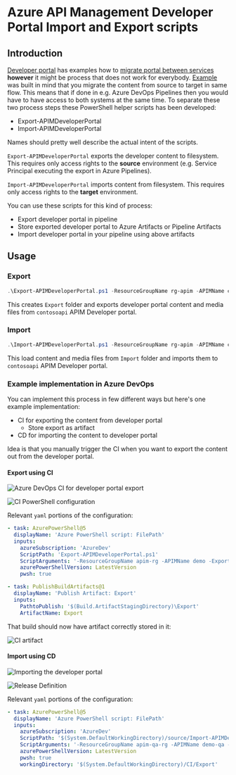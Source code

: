 # Azure API Management Developer Portal Import and Export scripts

## Introduction

[Developer portal](https://github.com/Azure/api-management-developer-portal) has examples
how to [migrate portal between services](https://github.com/Azure/api-management-developer-portal/wiki/Migrate-portal-between-services) **however** it might be process that does not work for everybody.
[Example](https://github.com/Azure/api-management-developer-portal/blob/master/scripts/migrate.js) was
built in mind that you migrate the content from source to target in same flow. This
means that if done in e.g. Azure DevOps Pipelines then you would have to have access to
both systems at the same time. To separate
these two process steps these PowerShell helper scripts has been developed:

- Export-APIMDeveloperPortal
- Import-APIMDeveloperPortal

Names should pretty well describe the actual intent of the scripts.

`Export-APIMDeveloperPortal` exports the developer content to filesystem. 
This requires only access rights to the **source** environment 
(e.g. Service Principal executing the export in Azure Pipelines).

`Import-APIMDeveloperPortal` imports content from filesystem.
This requires only access rights to the **target** environment.

You can use these scripts for this kind of process:

- Export developer portal in pipeline
- Store exported developer portal to Azure Artifacts or Pipeline Artifacts
- Import developer portal in your pipeline using above artifacts

## Usage

### Export

```powershell
.\Export-APIMDeveloperPortal.ps1 -ResourceGroupName rg-apim -APIMName contosoapi -ExportFolder Export
```

This creates `Export` folder and exports developer portal content and media
files from `contosoapi` APIM Developer portal.

### Import

```powershell
.\Import-APIMDeveloperPortal.ps1 -ResourceGroupName rg-apim -APIMName contosoapi -ImportFolder Import
```

This load content and media files from `Import` folder and imports them to `contosoapi`
APIM Developer portal.

### Example implementation in Azure DevOps

You can implement this process in few different ways but here's one
example implementation:

- CI for exporting the content from developer portal
  - Store export as artifact
- CD for importing the content to developer portal

Idea is that you manually trigger the CI when you want to export
the content out from the developer portal.

#### Export using CI

![Azure DevOps CI for developer portal export](https://user-images.githubusercontent.com/2357647/84689642-f1a7c980-af49-11ea-9528-d0dd2b501002.png)

![CI PowerShell configuration](https://user-images.githubusercontent.com/2357647/84690137-aa6e0880-af4a-11ea-8a20-a22893086f76.png)

Relevant `yaml` portions of the configuration:

```yaml
- task: AzurePowerShell@5
  displayName: 'Azure PowerShell script: FilePath'
  inputs:
    azureSubscription: 'AzureDev'
    ScriptPath: 'Export-APIMDeveloperPortal.ps1'
    ScriptArguments: '-ResourceGroupName apim-rg -APIMName demo -ExportFolder $(Build.ArtifactStagingDirectory)\Export'
    azurePowerShellVersion: LatestVersion
    pwsh: true

- task: PublishBuildArtifacts@1
  displayName: 'Publish Artifact: Export'
  inputs:
    PathtoPublish: '$(Build.ArtifactStagingDirectory)\Export'
    ArtifactName: Export
```

That build should now have artifact correctly stored in it:

![CI artifact](https://user-images.githubusercontent.com/2357647/84690871-da69db80-af4b-11ea-85e8-d0fc5a581df8.png)

#### Import using CD

![Importing the developer portal](https://user-images.githubusercontent.com/2357647/84690353-0a64af00-af4b-11ea-97ee-4f07a2f81fd1.png)

![Release Definition](https://user-images.githubusercontent.com/2357647/84690474-36803000-af4b-11ea-8107-8735da4a6549.png)

Relevant `yaml` portions of the configuration:

```yaml
- task: AzurePowerShell@5
  displayName: 'Azure PowerShell script: FilePath'
  inputs:
    azureSubscription: 'AzureDev'
    ScriptPath: '$(System.DefaultWorkingDirectory)/source/Import-APIMDeveloperPortal.ps1'
    ScriptArguments: '-ResourceGroupName apim-qa-rg -APIMName demo-qa -ImportFolder $(System.DefaultWorkingDirectory)/CI/Export'
    azurePowerShellVersion: LatestVersion
    pwsh: true
    workingDirectory: '$(System.DefaultWorkingDirectory)/CI/Export'
```
